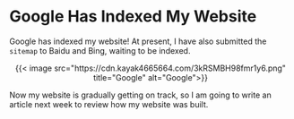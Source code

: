 # Google Has Indexed My Website


Google has indexed my website! At present, I have also submitted the `sitemap` to Baidu and Bing, waiting to be indexed.
<!--more-->

<div align="center">
{{< image src="https://cdn.kayak4665664.com/3kRSMBH98fmr1y6.png" title="Google" alt="Google">}}
</div>

Now my website is gradually getting on track, so I am going to write an article next week to review how my website was built.
